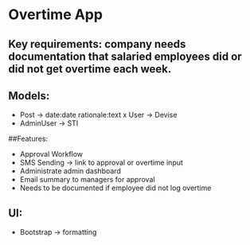 # Overtime App

## Key requirements: company needs documentation that salaried employees did or did not get overtime each week.

## Models:
- Post -> date:date rationale:text
x User -> Devise
- AdminUser -> STI

##Features:
- Approval Workflow
- SMS Sending -> link to approval or overtime input
- Administrate admin dashboard
- Email summary to managers for approval
- Needs to be documented if employee did not log overtime

## UI:
- Bootstrap -> formatting